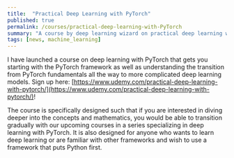 ```yaml
---
title:  "Practical Deep Learning with PyTorch"
published: true
permalink: /courses/practical-deep-learning-with-PyTorch
summary: "A course by deep learning wizard on practical deep learning with PyTorch"
tags: [news, machine_learning]
---
```


I have launched a course on deep learning with PyTorch that gets you starting with the PyTorch framework as well as understanding the transition from PyTorch fundamentals all the way to more complicated deep learning models. Sign up here: [https://www.udemy.com/practical-deep-learning-with-pytorch/](https://www.udemy.com/practical-deep-learning-with-pytorch/)!

The course is specifically designed such that if you are interested in diving deeper into the concepts and mathematics, you would be able to transition gradually with our upcoming courses in a series specializing in deep learning with PyTorch. It is also designed for anyone who wants to learn deep learning or are familiar with other frameworks and wish to use a framework that puts Python first.


